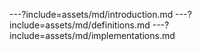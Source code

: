 ---?include=assets/md/introduction.md
---?include=assets/md/definitions.md
---?include=assets/md/implementations.md
